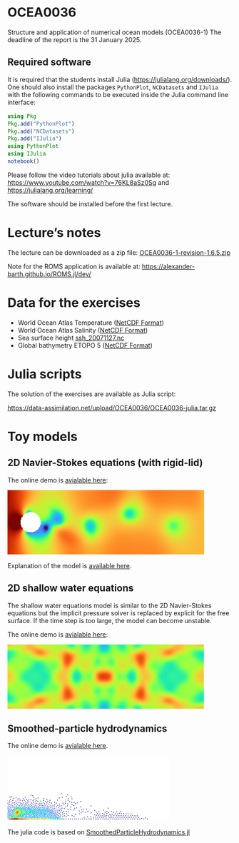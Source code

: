 # OCEA0036
Structure and application of numerical ocean models (OCEA0036-1)
The deadline of the report is the 31 January 2025.

## Required software

It is required that the students install Julia (https://julialang.org/downloads/). One should also install the packages `PythonPlot`, `NCDatasets` and `IJulia` with the following commands to be executed inside the Julia command line interface:


```julia
using Pkg
Pkg.add("PythonPlot")
Pkg.add("NCDatasets")
Pkg.add("IJulia")
using PythonPlot
using IJulia
notebook()
```

Please follow the video tutorials about julia available at: https://www.youtube.com/watch?v=76KL8aSz0Sg and https://julialang.org/learning/

The software should be installed before the first lecture. 




# Lecture’s notes

The lecture can be downloaded as a zip file: [OCEA0036-1-revision-1.6.5.zip](https://data-assimilation.net/upload/OCEA0036/OCEA0036-1-revision-1.6.5.zip)

Note for the ROMS application is available at:
https://alexander-barth.github.io/ROMS.jl/dev/


# Data for the exercises
* World Ocean Atlas Temperature ([NetCDF Format](https://data-assimilation.net/upload/OCEA0036/t00an1.nc))
* World Ocean Atlas Salinity ([NetCDF Format](https://data-assimilation.net/upload/OCEA0036/s00an1.nc))
* Sea surface height [ssh_20071127.nc](https://data-assimilation.net/upload/OCEA0036/ssh_20071127.nc)
* Global bathymetry ETOPO 5 ([NetCDF Format](https://data-assimilation.net/upload/OCEA0036/etopo5_adjusted.nc))


# Julia scripts

The solution of the exercises are available as Julia script:

https://data-assimilation.net/upload/OCEA0036/OCEA0036-julia.tar.gz


# Toy models

## 2D Navier-Stokes equations (with rigid-lid)


The online demo is [avialable here](https://alexander-barth.github.io/FluidSimDemo-WebAssembly/):

[![image](https://raw.githubusercontent.com/Alexander-Barth/FluidSimDemo-WebAssembly/main/images/test_fluid_sim.png)](https://alexander-barth.github.io/FluidSimDemo-WebAssembly/)

Explanation of the model is [available here](https://github.com/Alexander-Barth/FluidSimDemo.jl).


## 2D shallow water equations

The shallow water equations model is similar to the 2D Navier-Stokes equations but the implicit pressure solver is replaced by explicit for the free surface. If the time step is too large, the model can become unstable.

The online demo is [avialable here](https://alexander-barth.github.io/FluidSimDemo-WebAssembly/ShallowWater):

[![image](https://raw.githubusercontent.com/Alexander-Barth/FluidSimDemo-WebAssembly/main/images/ShallowWater.png)](https://alexander-barth.github.io/FluidSimDemo-WebAssembly/ShallowWater)


## Smoothed-particle hydrodynamics

The online demo is [avialable here](https://alexander-barth.github.io/FluidSimDemo-WebAssembly/SmoothedParticleHydrodynamics/).

[![image](https://raw.githubusercontent.com/Alexander-Barth/FluidSimDemo-WebAssembly/main/images/SmoothedParticleHydrodynamics.png)](https://alexander-barth.github.io/FluidSimDemo-WebAssembly/SmoothedParticleHydrodynamics/)

The julia code is based on [SmoothedParticleHydrodynamics.jl](https://github.com/Alexander-Barth/SmoothedParticleHydrodynamics.jl)



